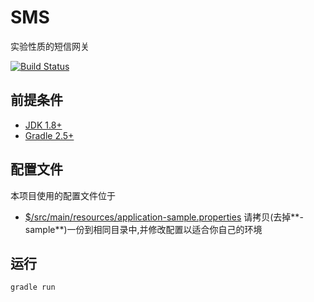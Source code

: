 # SMS
实验性质的短信网关

[![Build Status](https://travis-ci.org/HP-Enterprise/SMS.svg?branch=dev)](https://travis-ci.org/HP-Enterprise/SMS)

## 前提条件
- [JDK 1.8+](http://www.oracle.com/technetwork/java/javase/downloads/index.html)
- [Gradle 2.5+](http://gradle.org/gradle-download/)


## 配置文件
本项目使用的配置文件位于
- [$/src/main/resources/application-sample.properties](https://github.com/HP-Enterprise/SMS/blob/dev/src/main/resources/application-sample.properties)
请拷贝(去掉**-sample**)一份到相同目录中,并修改配置以适合你自己的环境

## 运行
```SHELL
gradle run
```
